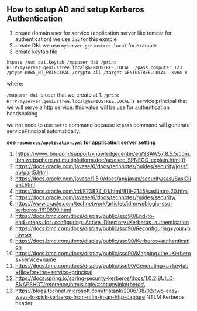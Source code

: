 ## How to setup AD and setup Kerberos Authentication
1. create domain user for service (application server like tomcat for authentication) we use ```dai``` for this exmple
2. create DN. we use ```myserver.geniustree.local``` for example
3. create keytab file
```
ktpass /out dai.keytab /mapuser dai /princ HTTP/myserver.geniustree.local@GENIUSTREE.LOCAL  /pass computer_123  /ptype KRB5_NT_PRINCIPAL /crypto All /target GENIUSTREE.LOCAL -kvno 0
```
where:

```/mapuser dai```  is user that we create at 1.
```/princ HTTP/myserver.geniustree.local@GENIUSTREE.LOCAL``` is service principal that we will serve a http service.
this value will be use for authentication  handshaking

we not need to use ```setsp``` command because ```ktpass``` command will generate servicePrincipal automatically.

**see ```resources/application.yml``` for application server setting**


1. [https://www.ibm.com/support/knowledgecenter/en/SSAW57_8.5.5/com.ibm.websphere.nd.multiplatform.doc/ae/csec_SPNEGO_explain.html]()
2. https://docs.oracle.com/javase/6/docs/technotes/guides/security/jgss/lab/part5.html
3. https://docs.oracle.com/javase/1.5.0/docs/api/javax/security/sasl/SaslClient.html
4. https://docs.oracle.com/cd/E23824_01/html/819-2145/sasl.intro.20.html
5. https://docs.oracle.com/javase/6/docs/technotes/guides/security/
6. https://www.oracle.com/technetwork/articles/idm/weblogic-sso-kerberos-1619890.html
7. https://docs.bmc.com/docs/display/public/sso90/End-to-end+steps+for+configuring+Active+Directory+Kerberos+authentication
8. https://docs.bmc.com/docs/display/public/sso90/Reconfiguring+your+browser
9. https://docs.bmc.com/docs/display/public/sso90/Kerberos+authentication
10. https://docs.bmc.com/docs/display/public/sso90/Mapping+the+Kerberos+service+name
11. https://docs.bmc.com/docs/display/public/sso90/Generating+a+keytab+file+for+the+service+principal
12. https://docs.spring.io/spring-security-kerberos/docs/1.0.2.BUILD-SNAPSHOT/reference/htmlsingle/#setupwinkerberos\
13. https://blogs.technet.microsoft.com/tristank/2006/08/02/two-easy-ways-to-pick-kerberos-from-ntlm-in-an-http-capture NTLM Kerberos header
